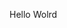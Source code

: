 Hello Wolrd




























































































































































































































































































































































































































































































































































































































































































































































































































































































































































































































































































































































































































































































































































































































































































































































































































































































































































































































































































































































































































































































































































































































































































































































































































































































































































































